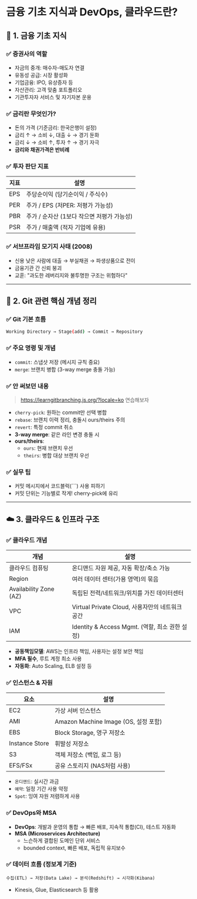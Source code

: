 # 금융 기초 지식과 DevOps, 클라우드란?

## 🏦 1. 금융 기초 지식

### ✅ 증권사의 역할
- 자금의 중개: 매수자-매도자 연결  
- 유동성 공급: 시장 활성화  
- 기업금융: IPO, 유상증자 등  
- 자산관리: 고객 맞춤 포트폴리오  
- 기관투자자 서비스 및 자기자본 운용  

### ✅ 금리란 무엇인가?
- 돈의 가격 (기준금리: 한국은행이 설정)  
- 금리 ↑ → 소비 ↓, 대출 ↓ → 경기 둔화  
- 금리 ↓ → 소비 ↑, 투자 ↑ → 경기 자극  
- **금리와 채권가격은 반비례**

### ✅ 투자 판단 지표

| 지표  | 설명 |
|-------|------|
| EPS   | 주당순이익 (당기순이익 / 주식수) |
| PER   | 주가 / EPS (저PER: 저평가 가능성) |
| PBR   | 주가 / 순자산 (1보다 작으면 저평가 가능성) |
| PSR   | 주가 / 매출액 (적자 기업에 유용) |

### ✅ 서브프라임 모기지 사태 (2008)
- 신용 낮은 사람에 대출 → 부실채권 → 파생상품으로 전이  
- 금융기관 간 신뢰 붕괴  
- 교훈: "과도한 레버리지와 불투명한 구조는 위험하다"


---

## 🧠 2. Git 관련 핵심 개념 정리

### ✅ Git 기본 흐름
```bash
Working Directory → Stage(add) → Commit → Repository
```

### ✅ 주요 명령 및 개념
- `commit`: 스냅샷 저장 (메시지 규칙 중요)  
- `merge`: 브랜치 병합 (3-way merge 충돌 가능)
### ✅ 안 써보던 내용 
> https://learngitbranching.js.org/?locale=ko 연습해보자
- `cherry-pick`: 원하는 commit만 선택 병합  
- `rebase`: 브랜치 이력 정리, 충돌시 ours/theirs 주의  
- `revert`: 특정 commit 취소  
- **3-way merge**: 같은 라인 변경 충돌 시  
- **ours/theirs**:  
  - `ours`: 현재 브랜치 우선  
  - `theirs`: 병합 대상 브랜치 우선  

### ✅ 실무 팁
- 커밋 메시지에서 코드블럭(```) 사용 피하기  
- 커밋 단위는 기능별로 작게! cherry-pick에 유리  


---

## ☁️ 3. 클라우드 & 인프라 구조

### ✅ 클라우드 개념

| 개념 | 설명 |
|------|------|
| 클라우드 컴퓨팅 | 온디맨드 자원 제공, 자동 확장/축소 가능 |
| Region | 여러 데이터 센터(가용 영역)의 묶음 |
| Availability Zone (AZ) | 독립된 전력/네트워크/위치를 가진 데이터센터 |
| VPC | Virtual Private Cloud, 사용자만의 네트워크 공간 |
| IAM | Identity & Access Mgmt. (역할, 최소 권한 설정) |

- **공동책임모델**: AWS는 인프라 책임, 사용자는 설정 보안 책임  
- **MFA 필수**, 루트 계정 최소 사용  
- **자동화**: Auto Scaling, ELB 설정 등  

### ✅ 인스턴스 & 자원

| 요소 | 설명 |
|------|------|
| EC2 | 가상 서버 인스턴스 |
| AMI | Amazon Machine Image (OS, 설정 포함) |
| EBS | Block Storage, 영구 저장소 |
| Instance Store | 휘발성 저장소 |
| S3 | 객체 저장소 (백업, 로그 등) |
| EFS/FSx | 공유 스토리지 (NAS처럼 사용) |

- `온디맨드`: 실시간 과금  
- `예약`: 일정 기간 사용 약정  
- `Spot`: 잉여 자원 저렴하게 사용  

### ✅ DevOps와 MSA
- **DevOps**: 개발과 운영의 통합 → 빠른 배포, 지속적 통합(CI), 테스트 자동화  
- **MSA (Microservices Architecture)**  
  - 느슨하게 결합된 도메인 단위 서비스  
  - bounded context, 빠른 배포, 독립적 유지보수  

### ✅ 데이터 흐름 (정보계 기준)
```
수집(ETL) → 저장(Data Lake) → 분석(Redshift) → 시각화(Kibana)
```
- Kinesis, Glue, Elasticsearch 등 활용

